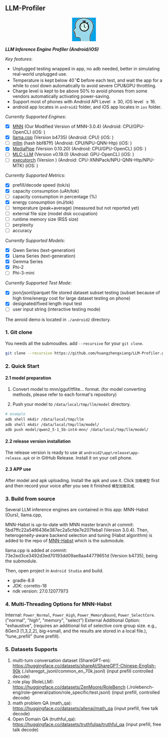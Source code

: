 ## LLM-Profiler

<div align="center">
<img src="./icon/1024.png" width="15%">
</div>

***LLM Inference Engine Profiler (Android/iOS)***

*Key features*: 
- Unplugged testing wrapped in app, no adb needed, better in simulating real-world unplugged use. 
- Temperature is kept below $40^\circ \mathbf{C}$ before each test, and wait the app for a while to cool down automatically to avoid severe CPU&GPU throttling. 
- Charge level is kept to be above 50% to avoid phones from some vendors automatically activating power-saving.
- Support most of phones with Android API Level $\geq 30$, iOS level $\geq 16$.
- android app locates in `android2` folder, and iOS app locates in `ios` folder.

*Currently Supported Engines*:
- [x] [MNN](https://github.com/Embedded-AI-Systems/MNN-Habst.git) (Our Modified Version of MNN-3.0.4) (Android: CPU/GPU-OpenCL) (iOS: )
- [x] [llama.cpp](https://github.com/ggml-org/llama.cpp/tree/73e2ed3ce3492d3ed70193dd09ae8aa44779651d) (Version b4735) (Android: CPU) (iOS: )
- [ ] [mllm](https://github.com/UbiquitousLearning/mllm/tree/bbf87ffb8cb47860cdc2118c06ccad5b4ab84227) (hash bbf87ff) (Android: CPU/NPU-QNN-Htp) (iOS: )
- [x] [MediaPipe](https://github.com/google-ai-edge/mediapipe-samples) (Version 0.10.20) (Android: CPU/GPU-OpenCL) (iOS: )
- [ ] [MLC-LLM](https://github.com/mlc-ai/mlc-llm/tree/b636b2ac5e0c8bac6cf2a5427c3380fff856447e) (Version v0.19.0) (Android: GPU-OpenCL) (iOS: )
- [ ] [executorch]() (Version ) (Android: CPU-XNNPack/NPU-QNN-Htp/NPU-MTK) (iOS: )
 
*Currently Supported Metrics*:
- [x] prefill/decode speed (tok/s)
- [x] capacity consumption (uAh/tok)
- [ ] capacity consumption in percentage (%)
- [x] energy consumption (mJ/tok)
- [ ] temperature (peak+average) (measured but not reported yet)
- [ ] external file size (model disk occupation)
- [ ] runtime memory size (RSS size)
- [ ] perplexity
- [ ] accuracy

*Currently Supported Models*:
- [x] Qwen Series (text-generation)
- [x] Llama Series (text-generation)
- [x] Gemma Series
- [x] Phi-2
- [ ] Phi-3-mini

*Currently Supported Test Mode*:
- [x] json/jsonl/parquet file stored dataset subset testing (subset because of high time/energy cost for large dataset testing on phone)
- [x] designated/fixed length input test
- [ ] user input string (interactive testing mode)

The anroid demo is located in `./android2` directory.

### 1. Git clone
You needs all the submoudles. add `--recursive` for your `git clone`.
```bash
git clone --recursive https://github.com/huangzhengxiang/LLM-Profiler.git
```

### 2. Quick Start

#### 2.1 model preparation
1. Convert model to mnn/gguf/tflite... format. (for model converting methods, please refer to each format's repository)

2. Push your model to `/data/local/tmp/llm/model` directory.
```bash
# example
adb shell mkdir /data/local/tmp/llm
adb shell mkdir /data/local/tmp/llm/model/
adb push model/qwen2_5-1_5b-int4-mnn/ /data/local/tmp/llm/model/
```

#### 2.2 release version installation
The release version is ready to use at `android2\app\release\app-release.apk` or in GitHub Release. Install it on your cell phone.


#### 2.3 APP use
After model and apk uploading. Install the apk and use it. Click `加载模型` first and then record your voice after you see it finished `模型加载完成`.


### 3. Build from source
Several LLM inference engines are contained in this app: MNN-Habst (Ours), llama.cpp,  

MNN-Habst is up-to-date with MNN master branch at commit: 5bd7ffc22a54f6436e387ec2a5cfde7e207feba1 (Version 3.0.4).
Then, heterogeneity-aware backend selection and tuning (Habst algorithm) is added to the repo of [MNN-Habst](https://github.com/Embedded-AI-Systems/MNN-Habst.git) which is the submodule.

llama.cpp is added at commit: 73e2ed3ce3492d3ed70193dd09ae8aa44779651d (Version b4735), being the submodule.

Then, open project in `Android Studio` and build.

- gradle-8.9
- JDK: corretto-18
- ndk version: 27.0.12077973

### 4. Multi-Threading Options for MNN-Habst
Internal: `Power_Normal`, `Power_High`, `Power_MemoryBound`, `Power_SelectCore`. ("normal", "high", "memory", "select")
External Additional Option: "exhaustive", (requires an additional list of selective core group size. e.g., 8Gen3 [1,3,2,2], big->small, and the results are stored in a local file.), "tune_prefill" (tune prefill).


### 5. Datasets Supports
1. multi-turn conversation dataset (ShareGPT-en): https://huggingface.co/datasets/shareAI/ShareGPT-Chinese-English-90k (./sharegpt_jsonl/common_en_70k.jsonl) (input prefill controlled decode)
2. role play (RoleLLM): https://huggingface.co/datasets/ZenMoore/RoleBench (./rolebench-eng/role-generalization/role_specific/test.jsonl) (input prefill, controlled decode)
3. math problem  QA (math_qa): https://huggingface.co/datasets/allenai/math_qa (input prefill, free talk decode)
4. Open Domain QA (truthful_qa): https://huggingface.co/datasets/truthfulqa/truthful_qa (input prefill, free talk decode)
